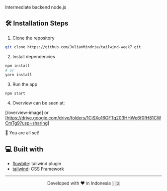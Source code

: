 Intermediate backend node.js

## 🛠️ Installation Steps

1. Clone the repository

```bash
git clone https://github.com/JulianMindria/tailwind-week7.git
```

2. Install dependencies

```bash
npm install
# or
yarn install
```

3. Run the app

```bash
npm start
```

4. Overview can be seen at:

[/overview-image]
or
[https://drive.google.com/drive/folders/1CiSXo16GFTq203HHWe6f0fH81CWCmTg9?usp=sharing]


🌟 You are all set!

## 💻 Built with

-   [flowbite](https://flowbite.com/): tailwind plugin
-   [tailwind](https://tailwindcss.com/): CSS Framework

<hr>
<p align="center">
Developed with ❤️ in Indonesia 	🇮🇩
</p>
